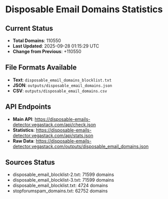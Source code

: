 # Disposable Email Domains Statistics

## Current Status
- **Total Domains**: 110550
- **Last Updated**: 2025-09-28 01:15:29 UTC
- **Change from Previous**: +110550

## File Formats Available
- **Text**: `disposable_email_domains_blocklist.txt`
- **JSON**: `outputs/disposable_email_domains.json`
- **CSV**: `outputs/disposable_email_domains.csv`

## API Endpoints
- **Main API**: https://disposable-emails-detector.vegastack.com/api/check.json
- **Statistics**: https://disposable-emails-detector.vegastack.com/api/stats.json
- **Raw Data**: https://disposable-emails-detector.vegastack.com/outputs/disposable_email_domains.json

## Sources Status
- disposable_email_blocklist-2.txt: 71599 domains
- disposable_email_blocklist-3.txt: 71599 domains
- disposable_email_blocklist.txt: 4724 domains
- stopforumspam_domains.txt: 62752 domains

